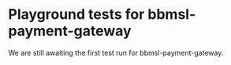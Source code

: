 # Playground tests for bbmsl-payment-gateway
We are still awaiting the first test run for bbmsl-payment-gateway.
